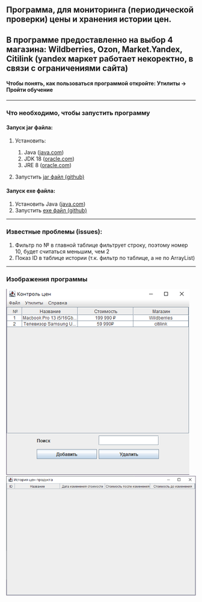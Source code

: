 ## Программа, для мониторинга (периодической проверки) цены и хранения истории цен. ##
В программе предоставленно на выбор 4 магазина: Wildberries, Ozon, Market.Yandex, Citilink (yandex маркет работает некоректно, в связи с ограничениями сайта)
-------------------------
#### Чтобы понять, как пользоваться программой откройте: Утилиты -> Пройти обучение ####
-------------------------
### Что необходимо, чтобы запустить программу ###
#### Запуск jar файла: ####
1. Установить:
    1) Java ([java.com](https://www.java.com/ru/download/))
    2) JDK 18 ([oracle.com](https://www.oracle.com/java/technologies/downloads/#jdk18-windows))
    3) JRE 8 ([oracle.com](https://www.oracle.com/java/technologies/downloads/#jre8-windows))

2. Запустить [jar файл (github)](https://github.com/Sadeal/Market-Parser/blob/main/etc/Course.jar)

#### Запуск exe файла: ####
1. Установить Java ([java.com](https://www.java.com/ru/download/))
2. Запустить [exe файл (github)](https://github.com/Sadeal/Market-Parser/blob/main/etc/MarketParser.exe)

-------------------------

### Известные проблемы (issues): ###
  1. Фильтр по № в главной таблице фильтрует строку, поэтому номер 10, будет считаться меньшим, чем 2
  2. Показ ID в таблице истории (т.к. фильтр по таблице, а не по ArrayList)
-------------------------
### Изображения программы ###
![Основное окно](https://github.com/Sadeal/JavaCourse/blob/main/img/main.png)
![Окно истории](https://github.com/Sadeal/JavaCourse/blob/main/img/history.png)
